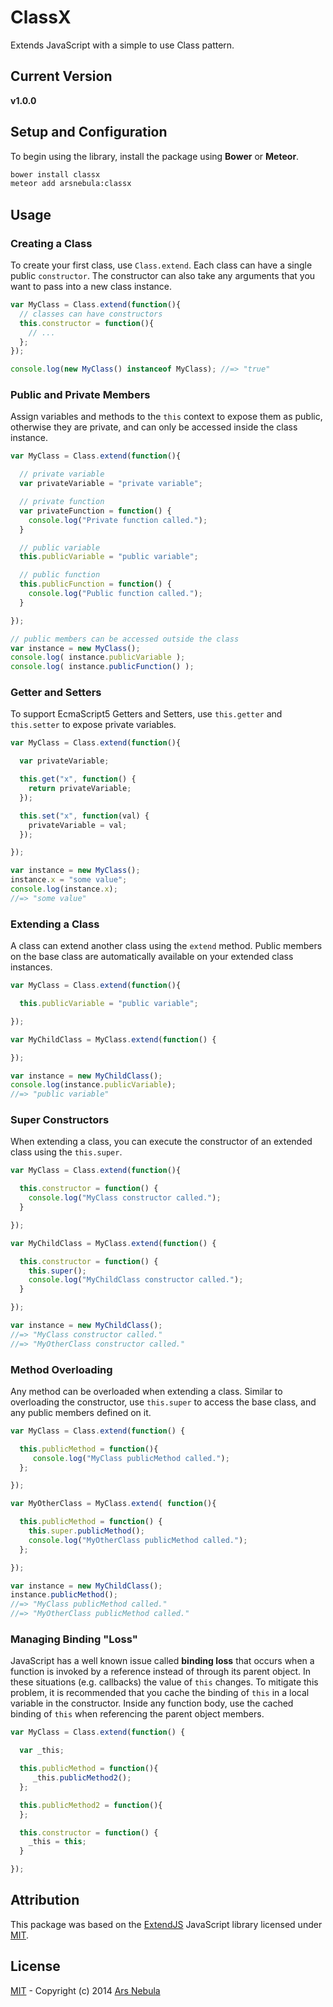 # ClassX

Extends JavaScript with a simple to use Class pattern.

## Current Version

**v1.0.0**

## Setup and Configuration

To begin using the library, install the package using **Bower** or **Meteor**.

```sh
bower install classx
meteor add arsnebula:classx
```

## Usage

### Creating a Class

To create your first class, use ``Class.extend``. Each class can have
a single public ``constructor``. The constructor can also take any
arguments that you want to pass into a new class instance.

```js
var MyClass = Class.extend(function(){
  // classes can have constructors
  this.constructor = function(){
    // ...
  };
});

console.log(new MyClass() instanceof MyClass); //=> "true"
```

### Public and Private Members

Assign variables and methods to the ``this`` context to expose them as public, otherwise
they are private, and can only be accessed inside the class instance.

```js
var MyClass = Class.extend(function(){

  // private variable
  var privateVariable = "private variable";

  // private function
  var privateFunction = function() {
    console.log("Private function called.");
  }

  // public variable
  this.publicVariable = "public variable";

  // public function
  this.publicFunction = function() {
    console.log("Public function called.");
  }

});

// public members can be accessed outside the class
var instance = new MyClass();
console.log( instance.publicVariable );
console.log( instance.publicFunction() );
```

### Getter and Setters

To support EcmaScript5 Getters and Setters, use ``this.getter`` and ``this.setter`` to
expose private variables.

```js
var MyClass = Class.extend(function(){

  var privateVariable;

  this.get("x", function() {
    return privateVariable;
  });

  this.set("x", function(val) {
    privateVariable = val;
  });

});

var instance = new MyClass();
instance.x = "some value";
console.log(instance.x);
//=> "some value"
```

### Extending a Class

A class can extend another class using the ``extend`` method. Public
members on the base class are automatically available on your extended
class instances.

```js
var MyClass = Class.extend(function(){

  this.publicVariable = "public variable";

});

var MyChildClass = MyClass.extend(function() {

});

var instance = new MyChildClass();
console.log(instance.publicVariable);
//=> "public variable"
```

### Super Constructors

When extending a class, you can execute the constructor of an extended
class using the ``this.super``.

```js
var MyClass = Class.extend(function(){

  this.constructor = function() {
    console.log("MyClass constructor called.");
  }

});

var MyChildClass = MyClass.extend(function() {

  this.constructor = function() {
    this.super();
    console.log("MyChildClass constructor called.");
  }

});

var instance = new MyChildClass();
//=> "MyClass constructor called."
//=> "MyOtherClass constructor called."
```

### Method Overloading

Any method can be overloaded when extending a class. Similar to overloading
the constructor, use ``this.super`` to access the base class, and any public
members defined on it.

```js
var MyClass = Class.extend(function() {

  this.publicMethod = function(){
     console.log("MyClass publicMethod called.");
  };

});

var MyOtherClass = MyClass.extend( function(){

  this.publicMethod = function() {
    this.super.publicMethod();
    console.log("MyOtherClass publicMethod called.");
  };

});

var instance = new MyChildClass();
instance.publicMethod();
//=> "MyClass publicMethod called."
//=> "MyOtherClass publicMethod called."

```

### Managing Binding "Loss"

JavaScript has a well known issue called **binding loss** that occurs when a function
is invoked by a reference instead of through its parent object. In these situations (e.g. callbacks)
the value of ``this`` changes. To mitigate this problem, it is recommended that you cache the
binding of ``this`` in a local variable in the constructor. Inside any function body, use the cached
binding of ``this`` when referencing the parent object members.

```js
var MyClass = Class.extend(function() {

  var _this;

  this.publicMethod = function(){
     _this.publicMethod2();
  };

  this.publicMethod2 = function(){
  };

  this.constructor = function() {
    _this = this;
  }

});
```

## Attribution

This package was based on the [ExtendJS](http://extendjs.org/) JavaScript library
licensed under [MIT](http://choosealicense.com/licenses/mit/).

## License

[MIT](http://choosealicense.com/licenses/mit/) -
Copyright (c) 2014 [Ars Nebula](http://www.arsnebula.com)